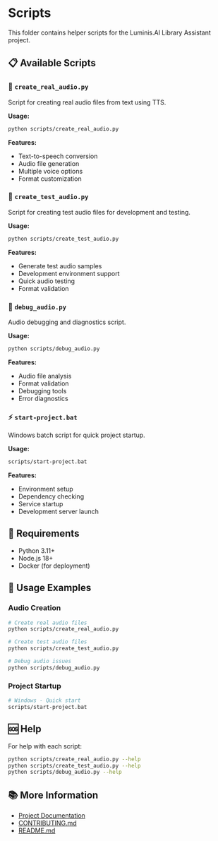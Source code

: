 # Scripts

This folder contains helper scripts for the Luminis.AI Library Assistant project.

## 📋 Available Scripts

### 🎵 `create_real_audio.py`
Script for creating real audio files from text using TTS.

**Usage:**
```bash
python scripts/create_real_audio.py
```

**Features:**
- Text-to-speech conversion
- Audio file generation
- Multiple voice options
- Format customization

### 🎵 `create_test_audio.py`
Script for creating test audio files for development and testing.

**Usage:**
```bash
python scripts/create_test_audio.py
```

**Features:**
- Generate test audio samples
- Development environment support
- Quick audio testing
- Format validation

### 🔧 `debug_audio.py`
Audio debugging and diagnostics script.

**Usage:**
```bash
python scripts/debug_audio.py
```

**Features:**
- Audio file analysis
- Format validation
- Debugging tools
- Error diagnostics

### ⚡ `start-project.bat`
Windows batch script for quick project startup.

**Usage:**
```bash
scripts/start-project.bat
```

**Features:**
- Environment setup
- Dependency checking
- Service startup
- Development server launch

## 🔧 Requirements

- Python 3.11+
- Node.js 18+
- Docker (for deployment)

## 📝 Usage Examples

### Audio Creation
```bash
# Create real audio files
python scripts/create_real_audio.py

# Create test audio files
python scripts/create_test_audio.py

# Debug audio issues
python scripts/debug_audio.py
```

### Project Startup
```bash
# Windows - Quick start
scripts/start-project.bat
```

## 🆘 Help

For help with each script:
```bash
python scripts/create_real_audio.py --help
python scripts/create_test_audio.py --help
python scripts/debug_audio.py --help
```

## 📚 More Information

- [Project Documentation](../docs/)
- [CONTRIBUTING.md](../CONTRIBUTING.md)
- [README.md](../README.md)
